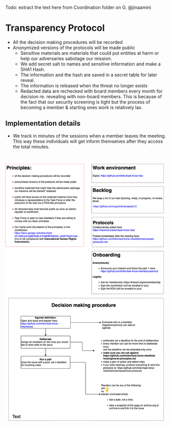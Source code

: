 Todo: extract the text here from Coordination folder on G.  @jinaamini

# Transparency Protocol

* All the decision making procedures will be recorded
* Anonymized versions of the protocols will be made public
  * Sensitive materials are materials that could put entities at harm or help our adversaries sabotage our mission.
  * We add secret salt to names and sensitive information and make a SHA1 Hash.
  * The information and the hash are saved in a secret table for later reveal. 
  * The information is released when the threat no longer exists
  * Redacted data are rechecked with board members every month for decision re. revealing with non-board members. This is because of the fact that our security screening is tight but the process of becoming a member & starting ones work is relatively lax.


 ## Implementation details
*  We track in minutes of the sessions when a member leaves the meeting. This way these individuals will get inform themselves after they access the total minutes. 

#
![img](https://github.com/tcfev/task-force-nika/blob/main/assets/Protocols/transparency-protocol.drawio.png)
